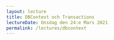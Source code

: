 ```yaml
---
layout: lecture
title: DBContext och Transactions
lectureDate: Onsdag den 24:e Mars 2021
permalink: /lectures/dbcontext
---
```

